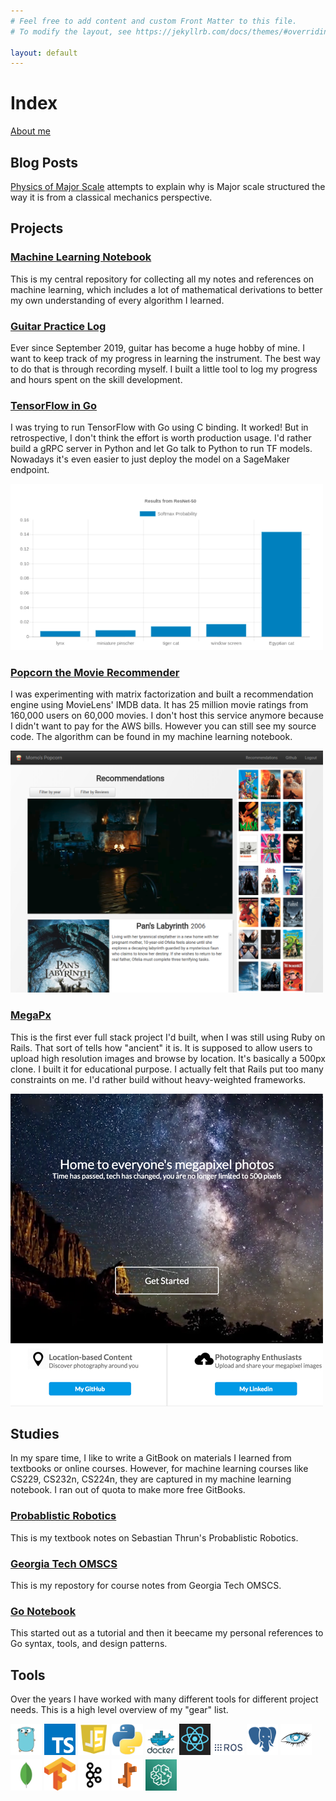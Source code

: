 ```yaml
---
# Feel free to add content and custom Front Matter to this file.
# To modify the layout, see https://jekyllrb.com/docs/themes/#overriding-theme-defaults

layout: default
---
```


# Index

[About me](http://calvin-playground.us-west-2.elasticbeanstalk.com/about)

## Blog Posts

[Physics of Major Scale](./001_physics_of_major_scale) attempts to explain why is Major scale
structured the way it is from a classical mechanics perspective.

## Projects

### [Machine Learning Notebook](https://calvinfeng.gitbook.io/machine-learning-notebook/)

This is my central repository for collecting all my notes and references on machine learning, which
includes a lot of mathematical derivations to better my own understanding of every algorithm I learned.

### [Guitar Practice Log](https://guitar-practice-log.herokuapp.com/timeline)

Ever since September 2019, guitar has become a huge hobby of mine. I want to keep track of my
progress in learning the instrument. The best way to do that is through recording myself. I built
a little tool to log my progress and hours spent on the skill development.

### [TensorFlow in Go](https://github.com/calvinfeng/tensorgo)

I was trying to run TensorFlow with Go using C binding. It worked! But in retrospective, I don't
think the effort is worth production usage. I'd rather build a gRPC server in Python and let Go talk
to Python to run TF models. Nowadays it's even easier to just deploy the model on a SageMaker endpoint.

<img alt="TensorGo" width="500" src="assets/screenshot/tensorgo.png" />

### [Popcorn the Movie Recommender](https://github.com/calvinfeng/popcorn)

I was experimenting with matrix factorization and built a recommendation engine using MovieLens'
IMDB data. It has 25 million movie ratings from 160,000 users on 60,000 movies. I don't host this
service anymore because I didn't want to pay for the AWS bills. However you can still see my
source code. The algorithm can be found in my machine learning notebook.

<img alt="Popcorn" width="500" src="assets/screenshot/popcorn.png" />

### [MegaPx](https://github.com/calvinfeng/megapx)

This is the first ever full stack project I'd built, when I was still using Ruby on Rails. That
sort of tells how "ancient" it is. It is supposed to allow users to upload high resolution images
and browse by location. It's basically a 500px clone. I built it for educational purpose. I actually
felt that Rails put too many constraints on me. I'd rather build without heavy-weighted frameworks.

<img alt="MegaPx" width="500" src="assets/screenshot/megapx.png" />

## Studies

In my spare time, I like to write a GitBook on materials I learned from textbooks or online courses.
However, for machine learning courses like CS229, CS232n, CS224n, they are captured in my machine
learning notebook. I ran out of quota to make more free GitBooks.

### [Probablistic Robotics](https://calvinfeng.gitbook.io/probabilistic-robotics/)

This is my textbook notes on Sebastian Thrun's Probablistic Robotics.

### [Georgia Tech OMSCS](https://calvinfeng.gitbook.io/omscs/)

This is my repostory for course notes from Georgia Tech OMSCS.

### [Go Notebook](https://calvinfeng.gitbook.io/gonotebook/)

This started out as a tutorial and then it beecame my personal references to Go syntax, tools, and
design patterns.

## Tools

Over the years I have worked with many different tools for different project needs. This is a high
level overview of my "gear" list.

<img alt="Golang" width="50" src="assets/img/golang.png" />
<img alt="TypeScript" width="50" src="assets/img/typescript.png" />
<img alt="JavaScript" width="50" src="assets/img/javascript.png" />
<img alt="Python" width="50" src="assets/img/python.png" />
<img alt="Docker" width="50" src="assets/img/docker.png" />
<img alt="React" width="50" src="assets/img/react.png" />
<img alt="ROS" width="50" src="assets/img/ros.png" />
<img alt="PostgreSQL" width="50" src="assets/img/postgresql.png" />
<img alt="Cassandra" width="50" src="assets/img/cassandra.png" />
<img alt="MongoDB" width="50" src="assets/img/mongodb.png" />
<img alt="Tensorflow" width="50" src="assets/img/tensorflow.svg" />
<img alt="Apache Kafka" width="50" src="assets/img/kafka.png" />
<img alt="AWS Elastic Beanstalk" width="50" src="assets/img/elasticbeanstalk.png">
<img alt="AWS SageMaker" width="50" src="assets/img/sagemaker.png">
